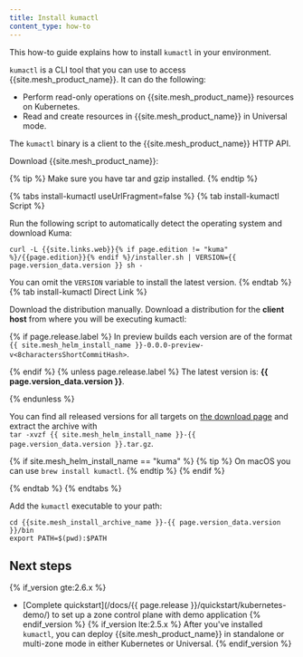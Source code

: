 ```yaml
---
title: Install kumactl
content_type: how-to
---
```


This how-to guide explains how to install `kumactl` in your environment.

`kumactl` is a CLI tool that you can use to access {{site.mesh_product_name}}. It can do the following:

* Perform read-only operations on {{site.mesh_product_name}} resources on Kubernetes. 
* Read and create resources in {{site.mesh_product_name}} in Universal mode.

The `kumactl` binary is a client to the {{site.mesh_product_name}} HTTP API. 

Download {{site.mesh_product_name}}:

{% tip %}
Make sure you have tar and gzip installed.
{% endtip %}

{% tabs install-kumactl useUrlFragment=false %}
{% tab install-kumactl Script %}

Run the following script to automatically detect the operating system and download Kuma:

<div class="language-sh">
  <pre class="no-line-numbers"><code>curl -L {{site.links.web}}{% if page.edition != "kuma" %}/{{page.edition}}{% endif %}/installer.sh | VERSION={{ page.version_data.version }} sh -</code></pre>
</div>

You can omit the `VERSION` variable to install the latest version.
{% endtab %}
{% tab install-kumactl Direct Link %}

Download the distribution manually. Download a distribution for the **client host** from where you will be executing kumactl:

{% if page.release.label %}
In preview builds each version are of the format `{{ site.mesh_helm_install_name }}-0.0.0-preview-v<8charactersShortCommitHash>`.

{% endif %}
{% unless page.release.label %}
The latest version is: **{{ page.version_data.version }}**.

{% endunless %}

You can find all released versions for all targets on <a href="{{site.links.download}}/{{ site.mesh_helm_install_name }}-binaries-release/">the download page</a> and extract the archive with\
`tar -xvzf {{ site.mesh_helm_install_name }}-{{ page.version_data.version }}.tar.gz`.

{% if site.mesh_helm_install_name == "kuma" %}
{% tip %}
On macOS you can use `brew install kumactl`.
{% endtip %}
{% endif %}

{% endtab %}
{% endtabs %}

Add the `kumactl` executable to your path:
```
cd {{site.mesh_install_archive_name }}-{{ page.version_data.version }}/bin
export PATH=$(pwd):$PATH
```

## Next steps
{% if_version gte:2.6.x %}
* [Complete quickstart](/docs/{{ page.release }}/quickstart/kubernetes-demo/) to set up a zone control plane with demo application
{% endif_version %}
{% if_version lte:2.5.x %}
After you've installed `kumactl`, you can deploy {{site.mesh_product_name}} in standalone or multi-zone mode in either Kubernetes or Universal.
{% endif_version %}
